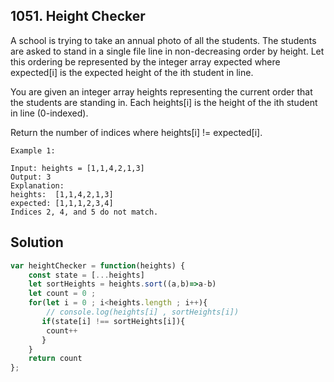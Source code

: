 ## 1051. Height Checker

A school is trying to take an annual photo of all the students. The students are asked to stand in a single file line in non-decreasing order by height. Let this ordering be represented by the integer array expected where expected[i] is the expected height of the ith student in line.

You are given an integer array heights representing the current order that the students are standing in. Each heights[i] is the height of the ith student in line (0-indexed).

Return the number of indices where heights[i] != expected[i].

 
```
Example 1:

Input: heights = [1,1,4,2,1,3]
Output: 3
Explanation: 
heights:  [1,1,4,2,1,3]
expected: [1,1,1,2,3,4]
Indices 2, 4, and 5 do not match.
```

## Solution

```jsx
var heightChecker = function(heights) {
    const state = [...heights]
    let sortHeights = heights.sort((a,b)=>a-b)
    let count = 0 ; 
    for(let i = 0 ; i<heights.length ; i++){
        // console.log(heights[i] , sortHeights[i])
       if(state[i] !== sortHeights[i]){
        count++
       }
    }
    return count
};
```